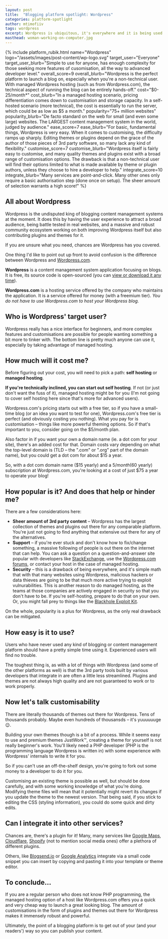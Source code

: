 ```yaml
---
layout: post
title:  "Blogging platform spotlight: Wordpress"
categories: platform-spotlight
author: mtimofiiv
tags: wordpress
excerpt: Wordpress is ubiquitous, it's everywhere and it is being used by a lot of different people and companies. And so could you!
masthead: woman-working-on-computer.jpg
---
```

{%
  include
  platform_rubik.html
  name="Wordpress"
  logo="/assets/images/post-content/wp-logo.svg"
  target_user="Everyone"
  target_user_blurb="Simple to use for anyone, has enough complexity for those seeking more features of cusomisation, all the way to advanced developer level."
  overall_score=9
  overall_blurb="Wordpress is the perfect platform to launch a blog on, especially when you're a non-technical user. With managed Wordpress hosting (such as from Wordpress.com), the technical aspect of running the blog can be entirely hands-off."
  cost="$0-25/month*"
  cost_blurb="In a managed hosting scenario, pricing differentiation comes down to customisation and storage capacity. In a self-hosted scenario (more technical), the cost is essentially to run the server, which could be as low as $5 a month."
  popularity="75+ million websites"
  popularity_blurb="De facto standard on the web for small (and even some large) websites. The LARGEST content management system in the world, judged by audience."
  ease_score=7
  ease_blurb="For basic, fundamental things, Wordpress is very easy. When it comes to customising, the difficulty ramps up sharply. Editing themes or plugins depend on the grace of the author of those pieces of 3rd party software, so many lack any kind of flexibility."
  customise_score=7
  customise_blurb="Wordpress itself is fairly easy to customise, and many quality themes and plugins exist with a broad range of customisation options. The drawback is that a non-technical user will find their options limited to what is made available by theme or plugin authors, unless they choose to hire a developer to help."
  integrate_score=10
  integrate_blurb="Many services are point-and-click. Many other ones only require a basic authorisation step (done once on setup). The sheer amount of selection warrants a high score!"
%}

<a name="overall"></a>

## All about Wordpress

Wordpress is the undisputed king of blogging content management systems at the moment. It does this by having the user experience to attract a broad audience, being battle tested in real websites, and a massive and robust community ecosystem working on both improving Wordpress itself but also contributing plugins and themes for it.

If you are unsure what you need, chances are Wordpress has you covered.

One thing I'd like to point out up front to avoid confusion is the difference between Wordpress and [Wordpress.com](https://wordpress.com).

__Wordpress__ is a content management system application focusing on blogs. It is free, its source code is open-sourced (you can [view or download it any time](https://wordpress.org/download/)).

__Wordpress.com__ is a hosting service offered by the company who maintains the application. It is a service offered for money (with a freemium tier). _You do not have to use Wordpress.com to host your Wordpress blog._

<a name="target-user"></a>

## Who is Wordpress' target user?

Wordpress really has a nice interface for beginners, and more complex features and customisations are possible for people wanting something a bit more to tinker with. The bottom line is pretty much anyone can use it, especially by taking advantage of managed hosting.

<a name="cost"></a>

## How much will it cost me?

Before figuring out your cost, you will need to pick a path: __self hosting__ or __managed hosting__.

__If you're technically inclined, you can start out self hosting__. If not (or just don't want the fuss of it), managed hosting might be for you (I'm not going to cover self hosting here since that's more for advanced users).

Wordpress.com's pricing starts out with a free tier, so if you have a small-time blog (or an idea you want to test for one), Wordpress.com's free tier is perfect (and obviously costing you nothing). What you pay for is customisation – things like more powerful theming options. So if that's important to you, consider going on the $5/month plan.

Also factor in if you want your own a domain name (ie. a dot com for your site), there's an added cost for that. Domain costs vary depending on what the top-level domain is (TLD – the ".com" or ".org" part of the domain name), but you could get a dot com for about $15 a year.

So, with a dot com domain name ($15 yearly) and a $5/month ($60 yearly) subscription at Wordpress.com, you're looking at a cost of just $75 a year to operate your blog!

<a name="popularity"></a>

## How popular is it? And does that help or hinder me?

There are a few considerations here:

 * **Sheer amount of 3rd party content** – Wordpress has the largest collection of themes and plugins out there for any comparable platform. You're just not going to find anything that extensive out there for any of the alternatives.
 * **Support** – if you're ever stuck and don't know how to fix/change something, a massive following of people is out there on the internet that can help. You can ask a question on a question-and-answer site popular with developers like [StackExchange](https://wordpress.stackexchange.com/), use the [Wordpress.com forums](https://en.forums.wordpress.com/), or contact your host in the case of managed hosting.
 * **Security** – this is a drawback of being everywhere, and it's simple math that with that many websites using Wordpress, malicious hackers or data thieves are going to be that much more active trying to exploit vulnurabilities. This is another reason to do managed hosting, as the teams at those companies are actively engaged in security so that you don't have to be. If you're self-hosting, prepare to do that on your own. Or, you might fall prey to things like the [Blackhole Exploit Kit](https://en.wikipedia.org/wiki/Blackhole_exploit_kit).

On the whole, popularity is a plus for Wordpress, as the only real drawback can be mitigated.

<a name="ease-of-use"></a>

## How easy is it to use?

Users who have never used any kind of blogging or content management platform should have a pretty simple time using it. Experienced users will find no trouble.

The toughest thing is, as with a lot of things with Wordpress (and some of the other platforms as well) is that the 3rd party tools built by various developers that integrate in are often a little less streamlined. Plugins and themes are not always high quality and are not guaranteed to work or to work properly.

<a name="customise"></a>

## Now let's talk customisability

There are literally thousands of themes out there for Wordpress. Tens of thousands probably. Maybe even hundreds of thousansds – it's yuuuuuuge 😉.

Building your own themes though is a bit of a process. While it seems easy to use and premium themes JustWork™, creating a theme for yourself is not really beginner's work. You'll likely need a PHP developer (PHP is the programming language Wordpress is written in) with some experience with Wordpress' internals to write it for you.

So if you can't use an off-the-shelf design, you're going to fork out some money to a developer to do it for you.

Customising an existing theme is possible as well, but should be done carefully, and with some working knowledge of what you're doing. Modifying theme files will mean that it potentially might revert its changes if you update the theme to the newest version. That being said, if you stick to editing the CSS (styling information), you could do some quick and dirty edits.

<a name="integration"></a>

## Can I integrate it into other services?

Chances are, there's a plugin for it! Many, many services like <a href="https://maps.google.com">Google Maps</a>, <a href="https://cloudflare.com">Cloudflare</a>, <a href="https://shopify.com">Shopify</a> (not to mention social media ones) offer a plethora of different plugins.

Others, like <a href="https://blogsend.io?ref=blog">Blogsend.io</a> or <a href="https://analytics.google.com">Google Analytics</a> integrate via a small code snippet you can insert by copying and pasting it into your template or theme editor.

## To conclude...

If you are a regular person who does not know PHP programming, the managed hosting option of a host like Wordpress.com offers you a quick and very cheap way to launch a great looking blog. The amount of customisations in the form of plugins and themes out there for Wordpress makes it immensely robust and powerful.

Ultimately, the point of a blogging platform is to get out of your (and your readers') way so you can publish your content.
